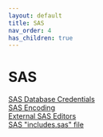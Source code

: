 ```yaml
---
layout: default
title: SAS
nav_order: 4
has_children: true
---
```



# SAS

[SAS Database Credentials](sasDatabaseCredentials.md)  
[SAS Encoding](sasEncoding.md)  
[External SAS Editors](sasExternalEditors.md)  
[SAS "includes.sas" file](sasIncludes.md)  
